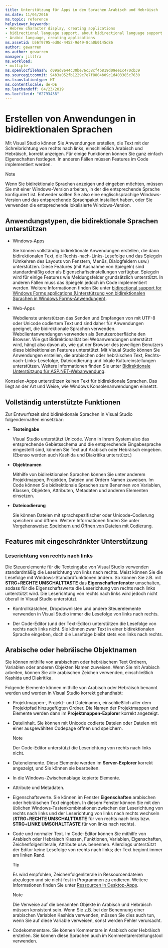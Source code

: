 ```yaml
---
title: Unterstützung für Apps in den Sprachen Arabisch und Hebräisch
ms.date: 11/04/2016
ms.topic: reference
helpviewer_keywords:
- Hebrew character display, creating applications
- bidirectional language support, about bidirectional language support
- Arabic language, creating applications
ms.assetid: b56f9795-ed8d-4452-9d49-8ca0b0145d86
author: gewarren
ms.author: gewarren
manager: jillfra
ms.workload:
- multiple
ms.openlocfilehash: d09ad8644c30be76c38cf4b819d09ee1c470cb39
ms.sourcegitcommit: 94b3a052fb1229c7e7f8804b09c1d403385c7630
ms.translationtype: HT
ms.contentlocale: de-DE
ms.lasthandoff: 04/23/2019
ms.locfileid: "62793438"
---
```

# <a name="create-applications-in-bidirectional-languages"></a>Erstellen von Anwendungen in bidirektionalen Sprachen

Mit Visual Studio können Sie Anwendungen erstellen, die Text mit der Schreibrichtung von rechts nach links, einschließlich Arabisch und Hebräisch, korrekt anzeigen. Für einige Funktionen können Sie ganz einfach Eigenschaften festlegen. In anderen Fällen müssen Features im Code implementiert werden.

> [!NOTE]
> Wenn Sie bidirektionale Sprachen anzeigen und eingeben möchten, müssen Sie mit einer Windows-Version arbeiten, in der die entsprechende Sprache konfiguriert ist. Entweder sollten Sie also eine englischsprachige Windows-Version und das entsprechende Sprachpaket installiert haben, oder Sie verwenden die entsprechende lokalisierte Windows-Version.

## <a name="types-of-applications-that-support-bidirectional-languages"></a>Anwendungstypen, die bidirektionale Sprachen unterstützen

- Windows-Apps

   Sie können vollständig bidirektionale Anwendungen erstellen, die dann bidirektionalen Text, die Rechts-nach-Links-Lesefolge und das Spiegeln (Umkehren des Layouts von Fenstern, Menüs, Dialogfeldern usw.) unterstützen. Diese Features (mit Ausnahme von Spiegeln) sind standardmäßig oder als Eigenschaftseinstellungen verfügbar. Spiegeln wird für einige Features wie Meldungsfelder grundsätzlich unterstützt. In anderen Fällen muss das Spiegeln jedoch im Code implementiert werden. Weitere Informationen finden Sie unter [bidirectional support for Windows Forms applications (Unterstützung von bidirektionalen Sprachen in Windows Forms-Anwendungen)](/dotnet/framework/winforms/advanced/bi-directional-support-for-windows-forms-applications).

- Web-Apps

   Webdienste unterstützen das Senden und Empfangen von mit UTF-8 oder Unicode codiertem Text und sind daher für Anwendungen geeignet, die bidirektionale Sprachen verwenden. Webclientanwendungen verwenden als Benutzeroberfläche den Browser. Wie gut Bidirektionalität bei Webanwendungen unterstützt wird, hängt also davon ab, wie gut der Browser des jeweiligen Benutzers diese bidirektionalen Features unterstützt. Mit Visual Studio können Sie Anwendungen erstellen, die arabischen oder hebräischen Text, Rechts-nach-Links-Lesefolge, Dateicodierung und lokale Kultureinstellungen unterstützen. Weitere Informationen finden Sie unter [Bidirektionale Unterstützung für ASP.NET-Webanwendung](https://msdn.microsoft.com/Library/5576f9b1-9b86-41ef-8354-092d366bcd03).

Konsolen-Apps unterstützen keinen Text für bidirektionale Sprachen. Das liegt an der Art und Weise, wie Windows Konsolenanwendungen einsetzt.

## <a name="fully-supported-features"></a>Vollständig unterstützte Funktionen

Zur Entwurfszeit sind bidirektionale Sprachen in Visual Studio folgendermaßen einsetzbar:

- **Texteingabe**

   Visual Studio unterstützt Unicode. Wenn in Ihrem System also das entsprechende Gebietsschema und die entsprechende Eingabesprache eingestellt sind, können Sie Text auf Arabisch oder Hebräisch eingeben. (Ebenso werden auch Kashida und Diakritika unterstützt.)

- **Objektnamen**

   Mithilfe von bidirektionalen Sprachen können Sie unter anderem Projektmappen, Projekten, Dateien und Ordern Namen zuweisen. Im Code können Sie bidirektionale Sprachen zum Benennen von Variablen, Klassen, Objekten, Attributen, Metadaten und anderen Elementen einsetzen.

- **Dateicodierung**

   Sie können Dateien mit sprachspezifischer oder Unicode-Codierung speichern und öffnen. Weitere Informationen finden Sie unter [Vorgehensweise: Speichern und Öffnen von Dateien mit Codierung](../ide/how-to-save-and-open-files-with-encoding.md).

## <a name="features-with-limited-support"></a>Features mit eingeschränkter Unterstützung

### <a name="right-to-left-reading-order"></a>Leserichtung von rechts nach links

Die Steuerelemente für die Texteingabe von Visual Studio verwenden standardmäßig die Leserichtung von links nach rechts. Meist können Sie die Lesefolge mit Windows-Standardfunktionen ändern. So können Sie z.B. mit **STRG**+**RECHTE UMSCHALTTASTE** das **Eigenschaftenfenster** umschalten, sodass für die Eigenschaftswerte die Leserichtung von rechts nach links unterstützt wird. Die Leserichtung von rechts nach links wird jedoch nicht überall in Visual Studio unterstützt.

- Kontrollkästchen, Dropdownlisten und andere Steuerelemente verwenden in Visual Studio immer die Lesefolge von links nach rechts.

- Der Code-Editor (und der Text-Editor) unterstützen die Lesefolge von rechts nach links nicht. Sie können zwar Text in einer bidirektionalen Sprache eingeben, doch die Lesefolge bleibt stets von links nach rechts.

## <a name="arabic-or-hebrew-object-names"></a>Arabische oder hebräische Objektnamen

Sie können mithilfe von arabischem oder hebräischem Text Ordnern, Variablen oder anderen Objekten Namen zuweisen. Wenn Sie mit Arabisch arbeiten, können Sie alle arabischen Zeichen verwenden, einschließlich Kashida und Diakritika.

Folgende Elemente können mithilfe von Arabisch oder Hebräisch benannt werden und werden in Visual Studio korrekt gehandhabt:

- Projektmappen-, Projekt- und Dateinamen, einschließlich aller dem Projektpfad hinzugefügten Ordner. Die Namen der Projektmappen und Elemente werden dann im **Projektmappen-Explorer** korrekt angezeigt.

- Dateiinhalt. Sie können mit Unicode codierte Dateien oder Dateien mit einer ausgewählten Codepage öffnen und speichern.

    > [!NOTE]
    > Der Code-Editor unterstützt die Leserichtung von rechts nach links nicht.

- Datenelemente. Diese Elemente werden im **Server-Explorer** korrekt angezeigt, und Sie können sie bearbeiten.

- In die Windows-Zwischenablage kopierte Elemente.

- Attribute und Metadaten.

- Eigenschaftswerte. Sie können im Fenster **Eigenschaften** arabischen oder hebräischen Text eingeben. In diesem Fenster können Sie mit den üblichen Windows-Tastenkombinationen zwischen der Leserichtung von rechts nach links und der Leserichtung von links nach rechts wechseln (**STRG**+**RECHTE UMSCHALTTASTE** für von rechts nach links bzw. **STRG**+**LINKE UMSCHALTTASTE** für von links nach rechts).

- Code und normaler Text. Im Code-Editor können Sie mithilfe von Arabisch oder Hebräisch Klassen, Funktionen, Variablen, Eigenschaften, Zeichenfolgenliterale, Attribute usw. benennen. Allerdings unterstützt der Editor keine Lesefolge von rechts nach links; der Text beginnt immer am linken Rand.

    > [!TIP]
    > Es wird empfohlen, Zeichenfolgenliterale in Ressourcendateien abzulegen und sie nicht fest in Programmen zu codieren. Weitere Informationen finden Sie unter [Ressourcen in Desktop-Apps](/dotnet/framework/resources/index).

    > [!NOTE]
    > Die Verweise auf die benannten Objekte in Arabisch und Hebräisch müssen konsistent sein. Wenn Sie z.B. bei der Benennung einer arabischen Variablen Kashida verwenden, müssen Sie dies auch tun, wenn Sie auf diese Variable verweisen, sonst werden Fehler verursacht.

- Codekommentare. Sie können Kommentare in Arabisch oder Hebräisch erstellen. Sie können diese Sprachen auch im Kommentarerstellungstool verwenden.